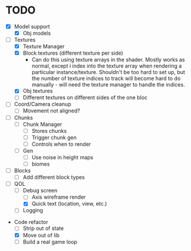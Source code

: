 # TODO

- [x] Model support
    - [x] Obj models
- [ ] Textures
    - [x] Texture Manager
    - [x] Block textures (different texture per side)
        - Can do this using texture arrays in the shader. Mostly works as
            normal, except i index into the texture array when rendering
            a particular instance/texture. Shouldn't be too hard to set
            up, but the number of texture indices to track will become
            hard to do manually - will need the texture manager to handle
            the indices.
    - [x] Obj textures
    - [ ] Different textures on different sides of the one bloc
- [ ] Coord/Camera cleanup
    - [ ] Movement not aligned?
- [ ] Chunks
    - [ ] Chunk Manager
        - [ ] Stores chunks
        - [ ] Trigger chunk gen
        - [ ] Controls when to render
    - [ ] Gen
        - [ ] Use noise in height maps
        - [ ] biomes
- [ ] Blocks
    - [ ] Add different block types
- [ ] QOL
    - [ ] Debug screen
        - [ ] Axis wireframe render
        - [x] Quick text (location, view, etc.)
    - [ ] Logging
- Code refactor
    - [ ] Strip out of state
    - [x] Move out of lib
    - [ ] Build a real game loop
